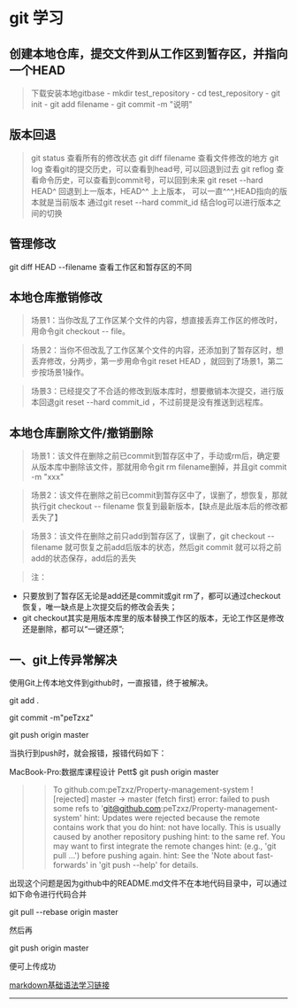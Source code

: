 # git 学习
## 创建本地仓库，提交文件到从工作区到暂存区，并指向一个HEAD
>下载安装本地gitbase
    - mkdir test_repository
    - cd test_repository
    - git init
    - git add filename
    - git commit -m "说明"

## 版本回退
> git status 查看所有的修改状态
> git diff filename  查看文件修改的地方
> git log 查看git的提交历史，可以查看到head号, 可以回退到过去
> git reflog 查看命令历史，可以查看到commit号，可以回到未来
> git reset --hard HEAD^  回退到上一版本，HEAD^^ 上上版本， 可以一直^^^,HEAD指向的版本就是当前版本
> 通过git reset --hard commit_id 结合log可以进行版本之间的切换

## 管理修改
git diff HEAD --filename   查看工作区和暂存区的不同

## 本地仓库撤销修改
> 场景1：当你改乱了工作区某个文件的内容，想直接丢弃工作区的修改时，用命令git checkout -- file。

> 场景2：当你不但改乱了工作区某个文件的内容，还添加到了暂存区时，想丢弃修改，分两步，第一步用命令git reset HEAD <file>，就回到了场景1，第二步按场景1操作。

> 场景3：已经提交了不合适的修改到版本库时，想要撤销本次提交，进行版本回退git reset --hard commit_id ，不过前提是没有推送到远程库。

## 本地仓库删除文件/撤销删除
> 场景1：该文件在删除之前已commit到暂存区中了，手动或rm后，确定要从版本库中删除该文件，那就用命令git rm filename删掉，并且git commit -m "xxx"

> 场景2：该文件在删除之前已commit到暂存区中了，误删了，想恢复，那就执行git checkout -- filename 恢复到最新版本，【缺点是此版本后的修改都丢失了】

> 场景3：该文件在删除之前只add到暂存区了，误删了，git checkout -- filename 就可恢复之前add后版本的状态，然后git commit 就可以将之前add的状态保存，add后的丢失

>注：
- 只要放到了暂存区无论是add还是commit或git rm了，都可以通过checkout恢复，唯一缺点是上次提交后的修改会丢失；
- git checkout其实是用版本库里的版本替换工作区的版本，无论工作区是修改还是删除，都可以“一键还原”;

## 一、git上传异常解决

使用Git上传本地文件到github时，一直报错，终于被解决。

git add .

git commit -m"peTzxz"

git push origin master

当执行到push时，就会报错，报错代码如下：

MacBook-Pro:数据库课程设计 Pett$ git push origin master
>>To github.com:peTzxz/Property-management-system
 ! [rejected]        master -> master (fetch first)
error: failed to push some refs to 'git@github.com:peTzxz/Property-management-system'
hint: Updates were rejected because the remote contains work that you do
hint: not have locally. This is usually caused by another repository pushing
hint: to the same ref. You may want to first integrate the remote changes
hint: (e.g., 'git pull ...') before pushing again.
hint: See the 'Note about fast-forwards' in 'git push --help' for details.

出现这个问题是因为github中的README.md文件不在本地代码目录中，可以通过如下命令进行代码合并

git pull --rebase origin master

然后再

git push origin master

便可上传成功

[markdown基础语法学习链接](https://github.com/younghz/Markdown "Markdown")
***